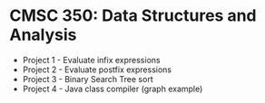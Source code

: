 # CMSC 350: Data Structures and Analysis

* Project 1 - Evaluate infix expressions
* Project 2 - Evaluate postfix expressions
* Project 3 - Binary Search Tree sort
* Project 4 - Java class compiler (graph example)
